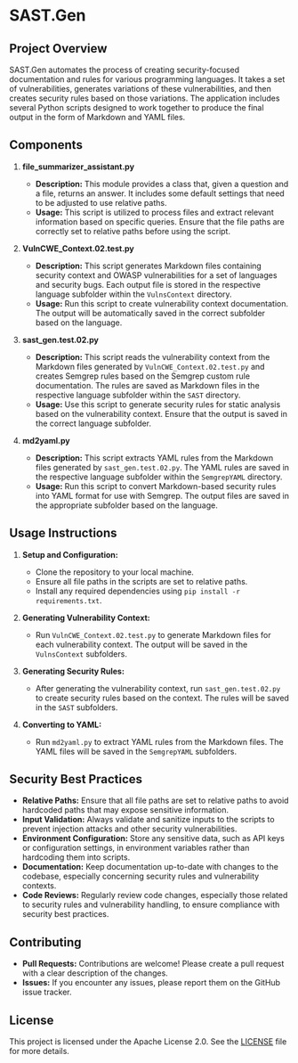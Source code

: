 
# SAST.Gen

## Project Overview

SAST.Gen automates the process of creating security-focused documentation and rules for various programming languages. It takes a set of vulnerabilities, generates variations of these vulnerabilities, and then creates security rules based on those variations. The application includes several Python scripts designed to work together to produce the final output in the form of Markdown and YAML files.

## Components

1. **file_summarizer_assistant.py**
   - **Description:** This module provides a class that, given a question and a file, returns an answer. It includes some default settings that need to be adjusted to use relative paths.
   - **Usage:** This script is utilized to process files and extract relevant information based on specific queries. Ensure that the file paths are correctly set to relative paths before using the script.

2. **VulnCWE_Context.02.test.py**
   - **Description:** This script generates Markdown files containing security context and OWASP vulnerabilities for a set of languages and security bugs. Each output file is stored in the respective language subfolder within the `VulnsContext` directory.
   - **Usage:** Run this script to create vulnerability context documentation. The output will be automatically saved in the correct subfolder based on the language.

3. **sast_gen.test.02.py**
   - **Description:** This script reads the vulnerability context from the Markdown files generated by `VulnCWE_Context.02.test.py` and creates Semgrep rules based on the Semgrep custom rule documentation. The rules are saved as Markdown files in the respective language subfolder within the `SAST` directory.
   - **Usage:** Use this script to generate security rules for static analysis based on the vulnerability context. Ensure that the output is saved in the correct language subfolder.

4. **md2yaml.py**
   - **Description:** This script extracts YAML rules from the Markdown files generated by `sast_gen.test.02.py`. The YAML rules are saved in the respective language subfolder within the `SemgrepYAML` directory.
   - **Usage:** Run this script to convert Markdown-based security rules into YAML format for use with Semgrep. The output files are saved in the appropriate subfolder based on the language.

## Usage Instructions

1. **Setup and Configuration:**
   - Clone the repository to your local machine.
   - Ensure all file paths in the scripts are set to relative paths.
   - Install any required dependencies using `pip install -r requirements.txt`.

2. **Generating Vulnerability Context:**
   - Run `VulnCWE_Context.02.test.py` to generate Markdown files for each vulnerability context. The output will be saved in the `VulnsContext` subfolders.

3. **Generating Security Rules:**
   - After generating the vulnerability context, run `sast_gen.test.02.py` to create security rules based on the context. The rules will be saved in the `SAST` subfolders.

4. **Converting to YAML:**
   - Run `md2yaml.py` to extract YAML rules from the Markdown files. The YAML files will be saved in the `SemgrepYAML` subfolders.

## Security Best Practices

- **Relative Paths:** Ensure that all file paths are set to relative paths to avoid hardcoded paths that may expose sensitive information.
- **Input Validation:** Always validate and sanitize inputs to the scripts to prevent injection attacks and other security vulnerabilities.
- **Environment Configuration:** Store any sensitive data, such as API keys or configuration settings, in environment variables rather than hardcoding them into scripts.
- **Documentation:** Keep documentation up-to-date with changes to the codebase, especially concerning security rules and vulnerability contexts.
- **Code Reviews:** Regularly review code changes, especially those related to security rules and vulnerability handling, to ensure compliance with security best practices.

## Contributing

- **Pull Requests:** Contributions are welcome! Please create a pull request with a clear description of the changes.
- **Issues:** If you encounter any issues, please report them on the GitHub issue tracker.

## License

This project is licensed under the Apache License 2.0. See the [LICENSE](LICENSE) file for more details.
